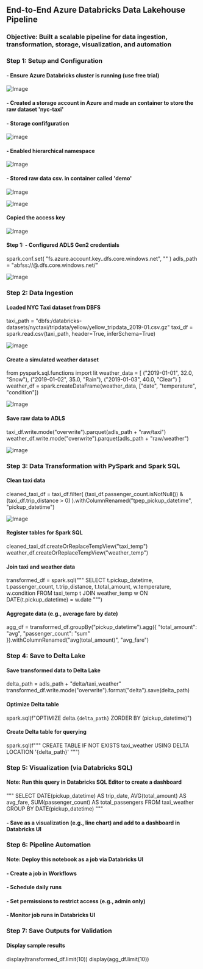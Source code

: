 ## End-to-End Azure Databricks Data Lakehouse Pipeline
### Objective: Built a scalable pipeline for data ingestion, transformation, storage, visualization, and automation

### Step 1: Setup and Configuration
#### - Ensure Azure Databricks cluster is running (use free trial)

![Image](https://github.com/user-attachments/assets/0b4a738b-88d5-42ee-853b-25e6243c136a)



#### - Created a storage account in Azure and made an container to store the raw dataset 'nyc-taxi'


#### - Storage confifguration 

![image](https://github.com/user-attachments/assets/e2204a30-a86e-444a-82b5-ad16f4996982)


#### - Enabled hierarchical namespace

![Image](https://github.com/user-attachments/assets/1b3a7787-15ea-4a7e-8a72-fdca234791f2)



#### - Stored raw data csv. in container called 'demo'

![Image](https://github.com/user-attachments/assets/84f7078b-ea07-4910-8615-7623c45d6853)

![Image](https://github.com/user-attachments/assets/3dcc3bb4-77f4-4b9b-9f59-61ec94039acf)




#### Copied the access key 

![Image](https://github.com/user-attachments/assets/c0e54509-70c0-4916-9dfe-d4b3c11294b2)



#### Step 1: - Configured ADLS Gen2 credentials 
spark.conf.set(
    "fs.azure.account.key.<your-storage-account>.dfs.core.windows.net",
    "<your-access-key>"
)
adls_path = "abfss://<container>@<your-storage-account>.dfs.core.windows.net/"


![Image](https://github.com/user-attachments/assets/5e37f1fa-fadb-4294-9b99-f340ef87e9ec)




### Step 2: Data Ingestion
#### Loaded NYC Taxi dataset from DBFS
taxi_path = "dbfs:/databricks-datasets/nyctaxi/tripdata/yellow/yellow_tripdata_2019-01.csv.gz"
taxi_df = spark.read.csv(taxi_path, header=True, inferSchema=True)

![image](https://github.com/user-attachments/assets/b5fcb89f-3af3-4caa-aa6d-bad1fb2aeec7)



#### Create a simulated weather dataset
from pyspark.sql.functions import lit
weather_data = [
    ("2019-01-01", 32.0, "Snow"),
    ("2019-01-02", 35.0, "Rain"),
    ("2019-01-03", 40.0, "Clear")
]
weather_df = spark.createDataFrame(weather_data, ["date", "temperature", "condition"])

![Image](https://github.com/user-attachments/assets/0ae8dcdd-d2ca-479b-84ab-6619248858eb)



#### Save raw data to ADLS
taxi_df.write.mode("overwrite").parquet(adls_path + "raw/taxi")
weather_df.write.mode("overwrite").parquet(adls_path + "raw/weather")

![image](https://github.com/user-attachments/assets/2388ef63-d06e-48b4-ac19-3b9204e753fe)




### Step 3: Data Transformation with PySpark and Spark SQL
#### Clean taxi data
cleaned_taxi_df = taxi_df.filter(
    (taxi_df.passenger_count.isNotNull()) & 
    (taxi_df.trip_distance > 0)
).withColumnRenamed("tpep_pickup_datetime", "pickup_datetime")

![Image](https://github.com/user-attachments/assets/c85a4b16-75a9-4208-ad7c-d70b53d1ab7a)



#### Register tables for Spark SQL
cleaned_taxi_df.createOrReplaceTempView("taxi_temp")
weather_df.createOrReplaceTempView("weather_temp")




#### Join taxi and weather data
transformed_df = spark.sql("""
SELECT 
    t.pickup_datetime,
    t.passenger_count,
    t.trip_distance,
    t.total_amount,
    w.temperature,
    w.condition
FROM taxi_temp t
JOIN weather_temp w 
ON DATE(t.pickup_datetime) = w.date
""")




#### Aggregate data (e.g., average fare by date)
agg_df = transformed_df.groupBy("pickup_datetime").agg({
    "total_amount": "avg",
    "passenger_count": "sum"
}).withColumnRenamed("avg(total_amount)", "avg_fare")




### Step 4: Save to Delta Lake
#### Save transformed data to Delta Lake
delta_path = adls_path + "delta/taxi_weather"
transformed_df.write.mode("overwrite").format("delta").save(delta_path)


#### Optimize Delta table
spark.sql(f"OPTIMIZE delta.`{delta_path}` ZORDER BY (pickup_datetime)")



#### Create Delta table for querying
spark.sql(f"""
CREATE TABLE IF NOT EXISTS taxi_weather
USING DELTA
LOCATION '{delta_path}'
""")



### Step 5: Visualization (via Databricks SQL)
#### Note: Run this query in Databricks SQL Editor to create a dashboard
"""
SELECT 
    DATE(pickup_datetime) AS trip_date,
    AVG(total_amount) AS avg_fare,
    SUM(passenger_count) AS total_passengers
FROM taxi_weather
GROUP BY DATE(pickup_datetime)
"""

#### - Save as a visualization (e.g., line chart) and add to a dashboard in Databricks UI



### Step 6: Pipeline Automation
#### Note: Deploy this notebook as a job via Databricks UI
#### - Create a job in Workflows
#### - Schedule daily runs
#### - Set permissions to restrict access (e.g., admin only)
#### - Monitor job runs in Databricks UI



### Step 7: Save Outputs for Validation
#### Display sample results
display(transformed_df.limit(10))
display(agg_df.limit(10))
